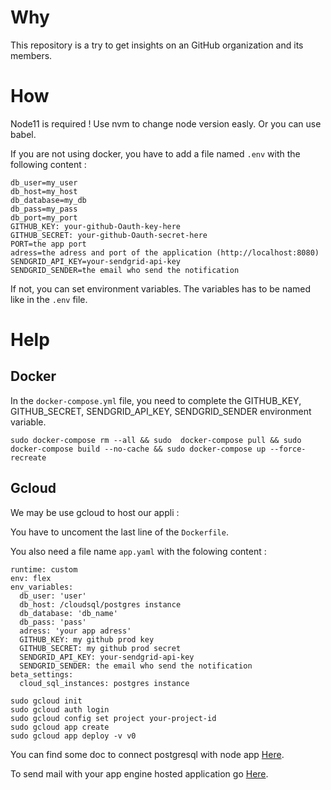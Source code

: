 # Why

This repository is a try to get insights on an GitHub organization and its members.

# How

Node11 is required ! Use nvm to change node version easly. Or you can use babel.

If you are not using docker, you have to add a file named `.env` with the following content : 
```
db_user=my_user
db_host=my_host
db_database=my_db
db_pass=my_pass
db_port=my_port
GITHUB_KEY: your-github-Oauth-key-here
GITHUB_SECRET: your-github-Oauth-secret-here
PORT=the app port
adress=the adress and port of the application (http://localhost:8080)
SENDGRID_API_KEY=your-sendgrid-api-key
SENDGRID_SENDER=the email who send the notification
```
If not, you can set environment variables. The variables has to be named like in the `.env` file.

# Help
## Docker

In the `docker-compose.yml` file, you need to complete the GITHUB_KEY, GITHUB_SECRET, SENDGRID_API_KEY, SENDGRID_SENDER environment variable.

```
sudo docker-compose rm --all && sudo  docker-compose pull && sudo  docker-compose build --no-cache && sudo docker-compose up --force-recreate
```

## Gcloud
We may be use gcloud to host our appli : 

You have to uncoment the last line of the `Dockerfile`.

You also need a file name `app.yaml` with the folowing content : 
```
runtime: custom
env: flex
env_variables:
  db_user: 'user'
  db_host: /cloudsql/postgres instance
  db_database: 'db_name'
  db_pass: 'pass'
  adress: 'your app adress'
  GITHUB_KEY: my github prod key
  GITHUB_SECRET: my github prod secret
  SENDGRID_API_KEY: your-sendgrid-api-key
  SENDGRID_SENDER: the email who send the notification
beta_settings:
  cloud_sql_instances: postgres instance
```

```
sudo gcloud init
sudo gcloud auth login
sudo gcloud config set project your-project-id
sudo gcloud app create
sudo gcloud app deploy -v v0
```

You can find some doc to connect postgresql with node app [Here](https://cloud.google.com/sql/docs/postgres/connect-app-engine).

To send mail with your app engine hosted application go [Here](https://cloud.google.com/appengine/docs/flexible/nodejs/sending-emails-with-sendgrid).
